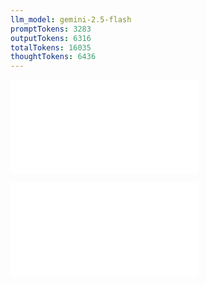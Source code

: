 ```yaml
---
llm_model: gemini-2.5-flash
promptTokens: 3283
outputTokens: 6316
totalTokens: 16035
thoughtTokens: 6436
---
```


![@](steps/prompt.5c85f91d.md)

![@](steps/response.2b5197d8.md)